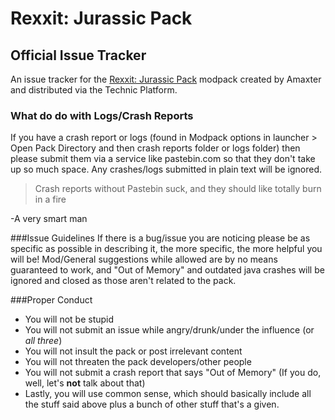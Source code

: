 # Rexxit: Jurassic Pack
## Official Issue Tracker

An issue tracker for the [Rexxit: Jurassic Pack](http://www.technicpack.net/modpack/rexxit-jurassic-pack) modpack created by Amaxter and distributed via the Technic Platform.

### What do do with Logs/Crash Reports
If you have a crash report or logs (found in Modpack options in launcher > Open Pack Directory and then crash reports folder or logs folder) then please submit them via a service like pastebin.com so that they don't take up so much space. Any crashes/logs submitted in plain text will be ignored.

> Crash reports without Pastebin suck, and they should like totally burn in a fire

-A very smart man

###Issue Guidelines
If there is a bug/issue you are noticing please be as specific as possible in describing it, the more specific, the more helpful you will be! Mod/General suggestions while allowed are by no means guaranteed to work, and "Out of Memory" and outdated java crashes will be ignored and closed as those aren't related to the pack.

###Proper Conduct
- You will not be stupid
- You will not submit an issue while angry/drunk/under the influence (or *all three*)
- You will not insult the pack or post irrelevant content
- You will not threaten the pack developers/other people
- You will not submit a crash report that says "Out of Memory" (If you do, well, let's **not** talk about that)
- Lastly, you will use common sense, which should basically include all the stuff said above plus a bunch of other stuff that's a given.

